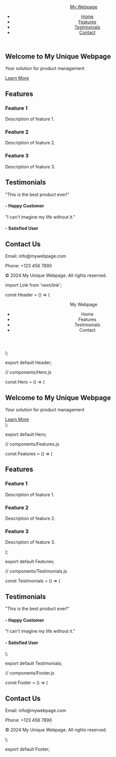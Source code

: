 <!DOCTYPE html>
<html lang="en">
<head>
    <meta charset="UTF-8">
    <meta name="viewport" content="width=device-width, initial-scale=1.0">
    <title>My Unique Webpage</title>
    <link rel="stylesheet" href="styles.css">
</head>
<body>
    <header>
        <nav class="navbar">
            <div class="container">
                <a href="#" class="logo">My Webpage</a>
                <ul class="nav-links">
                    <li><a href="#home">Home</a></li>
                    <li><a href="#features">Features</a></li>
                    <li><a href="#testimonials">Testimonials</a></li>
                    <li><a href="#contact">Contact</a></li>
                </ul>
            </div>
        </nav>
    </header>
    <section id="home" class="hero">
        <div class="container">
            <h1>Welcome to My Unique Webpage</h1>
            <p>Your solution for product management</p>
            <a href="#features" class="btn">Learn More</a>
        </div>
    </section>
    <section id="features" class="features">
        <div class="container">
            <h2>Features</h2>
            <div class="feature-item">
                <h3>Feature 1</h3>
                <p>Description of feature 1.</p>
            </div>
            <div class="feature-item">
                <h3>Feature 2</h3>
                <p>Description of feature 2.</p>
            </div>
            <div class="feature-item">
                <h3>Feature 3</h3>
                <p>Description of feature 3.</p>
            </div>
        </div>
    </section>
    <section id="testimonials" class="testimonials">
        <div class="container">
            <h2>Testimonials</h2>
            <div class="testimonial-item">
                <p>"This is the best product ever!"</p>
                <h4>- Happy Customer</h4>
            </div>
            <div class="testimonial-item">
                <p>"I can't imagine my life without it."</p>
                <h4>- Satisfied User</h4>
            </div>
        </div>
    </section>
    <footer id="contact">
        <div class="container">
            <h2>Contact Us</h2>
            <p>Email: info@mywebpage.com</p>
            <p>Phone: +123 456 7890</p>
            <p>&copy; 2024 My Unique Webpage. All rights reserved.</p>
        </div>
    </footer>
</body>
</html>




import Link from 'next/link';

const Header = () => (
  <header>
    <nav className="bg-gray-800 p-4">
      <div className="container mx-auto flex justify-between items-center">
        <Link href="/">
          <a className="text-white text-2xl font-bold">My Webpage</a>
        </Link>
        <ul className="flex space-x-4">
          <li><Link href="#home"><a className="text-white">Home</a></Link></li>
          <li><Link href="#features"><a className="text-white">Features</a></Link></li>
          <li><Link href="#testimonials"><a className="text-white">Testimonials</a></Link></li>
          <li><Link href="#contact"><a className="text-white">Contact</a></Link></li>
        </ul>
      </div>
    </nav>
  </header>
);

export default Header;




// components/Hero.js

const Hero = () => (
  <section id="home" className="flex flex-col justify-center items-center text-white" style={{ background: "url('hero-background.jpg') no-repeat center center/cover", height: "100vh" }}>
    <div className="text-center">
      <h1 className="text-5xl font-bold">Welcome to My Unique Webpage</h1>
      <p className="text-xl mt-4">Your solution for product management</p>
      <a href="#features" className="mt-8 inline-block bg-green-500 text-white py-2 px-4 rounded">Learn More</a>
    </div>
  </section>
);

export default Hero;




// components/Features.js

const Features = () => (
  <section id="features" className="py-16">
    <div className="container mx-auto text-center">
      <h2 className="text-3xl font-bold mb-8">Features</h2>
      <div className="grid grid-cols-1 md:grid-cols-3 gap-8">
        <div>
          <h3 className="text-xl font-semibold">Feature 1</h3>
          <p className="mt-2">Description of feature 1.</p>
        </div>
        <div>
          <h3 className="text-xl font-semibold">Feature 2</h3>
          <p className="mt-2">Description of feature 2.</p>
        </div>
        <div>
          <h3 className="text-xl font-semibold">Feature 3</h3>
          <p className="mt-2">Description of feature 3.</p>
        </div>
      </div>
    </div>
  </section>
);

export default Features;




// components/Testimonials.js

const Testimonials = () => (
  <section id="testimonials" className="py-16 bg-gray-100">
    <div className="container mx-auto text-center">
      <h2 className="text-3xl font-bold mb-8">Testimonials</h2>
      <div className="grid grid-cols-1 md:grid-cols-2 gap-8">
        <div>
          <p className="italic">"This is the best product ever!"</p>
          <h4 className="mt-4">- Happy Customer</h4>
        </div>
        <div>
          <p className="italic">"I can't imagine my life without it."</p>
          <h4 className="mt-4">- Satisfied User</h4>
        </div>
      </div>
    </div>
  </section>
);

export default Testimonials;




// components/Footer.js

const Footer = () => (
  <footer id="contact" className="py-8 bg-gray-800 text-white text-center">
    <div className="container mx-auto">
      <h2 className="text-2xl mb-4">Contact Us</h2>
      <p>Email: info@mywebpage.com</p>
      <p>Phone: +123 456 7890</p>
      <p>&copy; 2024 My Unique Webpage. All rights reserved.</p>
    </div>
  </footer>
);

export default Footer;
